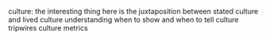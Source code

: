 culture:
the interesting thing here is the juxtaposition between stated culture and lived culture
understanding when to show and when to tell
culture tripwires
culture metrics
